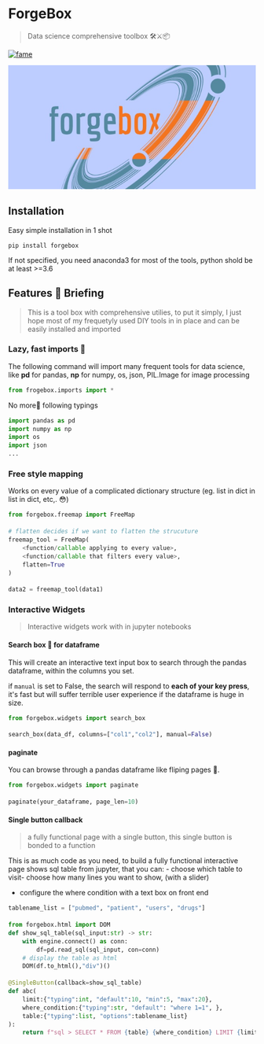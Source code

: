 # ForgeBox
> Data science comprehensive toolbox 🛠⚔️📦


[![fame](https://sourcerer.io/fame/raynardj/raynardj/forgebox/images/0)](https://sourcerer.io/fame/raynardj/raynardj/forgebox/links/0)

![logo](nbs/logo.jpg)

## Installation

Easy simple installation in 1 shot
```shell
pip install forgebox
```

If not specified, you need anaconda3 for most of the tools, python shold be at least >=3.6

## Features 🚀 Briefing

> This is a tool box with comprehensive utilies, to put it simply, I just hope most of my frequetyly used DIY tools in in place and can be easily installed and imported

### Lazy, fast imports 🤯

The following command will import many frequent tools for data science, like **pd** for pandas, **np** for numpy, os, json, PIL.Image for image processing

```python
from frogebox.imports import *
```

No more🚫 following typings
```python
import pandas as pd
import numpy as np
import os
import json
...
```

### Free style mapping

Works on every value of a complicated dictionary structure (eg. list in dict in list in dict, etc,. 😳)

```python
from forgebox.freemap import FreeMap

# flatten decides if we want to flatten the strucuture
freemap_tool = FreeMap(
    <function/callable applying to every value>,
    <function/callable that filters every value>,
    flatten=True
)

data2 = freemap_tool(data1)
```

### Interactive Widgets
> Interactive widgets work with in jupyter notebooks

#### Search box 🔎 for dataframe
This will create an interactive text input box to search through the pandas dataframe, within the columns you set.

if ```manual``` is set to False, the search will respond to **each of your key press**, it's fast but will suffer terrible user experience if the dataframe is huge in size.

```python
from forgebox.widgets import search_box

search_box(data_df, columns=["col1","col2"], manual=False)
```

#### paginate
You can browse through a pandas dataframe like fliping pages 📄.

```python
from forgebox.widgets import paginate

paginate(your_dataframe, page_len=10)
```

#### Single button callback
> a fully functional page with a single button, this single button is bonded to a function

This is as much code as you need, to build a fully functional interactive page shows sql table from jupyter, that you can: - choose which table to visit- choose how many lines you want to show, (with a slider)
- configure the where condition with a text box on front end

```python
tablename_list = ["pubmed", "patient", "users", "drugs"]

from forgebox.html import DOM
def show_sql_table(sql_input:str) -> str:
    with engine.connect() as conn:
        df=pd.read_sql(sql_input, con=conn)
    # display the table as html
    DOM(df.to_html(),"div")()

@SingleButton(callback=show_sql_table)
def abc(
    limit:{"typing":int, "default":10, "min":5, "max":20},
    where_condition:{"typing":str, "default": "where 1=1", },
    table:{"typing":list, "options":tablename_list}
):
    return f"sql > SELECT * FROM {table} {where_condition} LIMIT {limit}"
```
